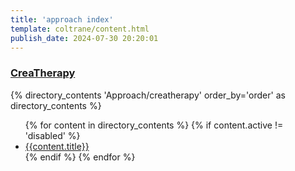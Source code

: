```yaml
---
title: 'approach index'
template: coltrane/content.html
publish_date: 2024-07-30 20:20:01
---
```


<h3><a href="/Approach/creatherapy/">CreaTherapy</a></h3>
{% directory_contents 'Approach/creatherapy' order_by='order' as directory_contents %}
<ul>
{% for content in  directory_contents %}
    {% if content.active != 'disabled' %}
    <li><a href="/{{content.slug}}/"
    >{{content.title}}
    </a></li>
    {% endif %}
    {% endfor %}
</ul>



